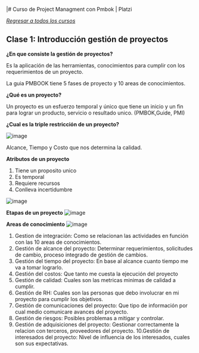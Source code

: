 |# Curso de Project Managment con Pmbok | Platzi

[*Regresar a todos los cursos*](/README.md)

## Clase 1: Introducción gestión de proyectos

**¿En que consiste la gestión de proyectos?**

Es la aplicación de las herramientas, conocimientos para cumplir con los requerimientos de un proyecto.

La guia PMBOOK tiene 5 fases de proyecto y 10 areas de conocimientos.

**¿Qué es un proyecto?**

Un proyecto es un esfuerzo temporal y único que tiene un inicio y un fin para lograr un producto, servicio o resultado unico. (PMBOK,Guide, PMI)

**¿Cual es la triple restricción de un proyecto?**

![image](https://user-images.githubusercontent.com/105448434/236076538-235bdb90-2f94-4c7d-84ac-415956119e2c.png)

Alcance, Tiempo y Costo que nos determina la calidad.

**Atributos de un proyecto**

1. Tiene un proposito unico
2. Es temporal
3. Requiere recursos
4. Conlleva incertidumbre

![image](https://user-images.githubusercontent.com/105448434/236076796-8f38a45b-394a-4f9f-8be6-8bf5e8d267ed.png)

**Etapas de un proyecto**
![image](https://user-images.githubusercontent.com/105448434/236076866-6d7d8ffb-8acc-4e5e-a83f-f9fa91b53a35.png)

**Areas de conocimiento**
![image](https://user-images.githubusercontent.com/105448434/236076921-9a35f54a-675c-427f-96c1-55f73183cbe3.png)

1. Gestion de integración: Como se relacionan las actividades en función con las 10 areas de conocimientos.
2. Gestión de alcance del proyecto: Determinar requerimientos, solicitudes de cambio, proceso integrado de gestión de cambios.
3. Gestión del tiempo del proyecto: En base al alcance cuanto tiempo me va a tomar lograrlo.
4. Gestión del costos: Que tanto me cuesta la ejecución del proyecto
5. Gestión de calidad: Cuales son las metricas minimas de calidad a cumplir.
6. Gestión de RH: Cuales son las personas que debo involucrar en mi proyecto para cumplir los objetivos.
7. Gestión de comunicaciones del proyecto: Que tipo de información por cual medio comunicare avances del proyecto.
8. Gestión de riesgos: Posibles problemas a mitigar y controlar.
9. Gestión de adquisiciones del proyecto: Gestionar correctamente la relacion con terceros, proveedores del proyecto.
10.Gestión de interesados del proyecto: Nivel de influencia de los interesados, cuales son sus expectativas.
